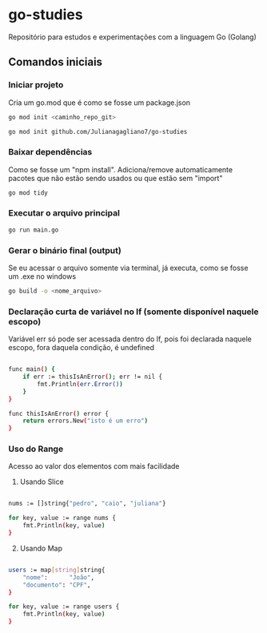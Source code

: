 # go-studies

Repositório para estudos e experimentações com a linguagem Go (Golang)

## Comandos iniciais 

### Iniciar projeto
Cria um go.mod que é como se fosse um package.json
```bash
go mod init <caminho_repo_git>

go mod init github.com/Julianagagliano7/go-studies
```

### Baixar dependências 
Como se fosse um "npm install". Adiciona/remove automaticamente pacotes que não estão sendo usados ou que estão sem "import"
```bash
go mod tidy
```

### Executar o arquivo principal 
```bash
go run main.go
```

### Gerar o binário final (output)
Se eu acessar o arquivo somente via terminal, já executa, como se fosse um .exe no windows
```bash
go build -o <nome_arquivo>
```

### Declaração curta de variável no If (somente disponível naquele escopo) 
Variável err só pode ser acessada dentro do If, pois foi declarada naquele escopo, fora daquela condição, é undefined
```bash

func main() {
	if err := thisIsAnError(); err != nil {
		fmt.Println(err.Error())
	}
}

func thisIsAnError() error {
	return errors.New("isto é um erro")
}

```
### Uso do Range 
Acesso ao valor dos elementos com mais facilidade 

1) Usando Slice 
```bash

nums := []string{"pedro", "caio", "juliana"}

for key, value := range nums {
    fmt.Println(key, value)
}
```

2) Usando Map
```bash

users := map[string]string{
    "nome":      "João",
    "documento": "CPF",
}

for key, value := range users {
    fmt.Println(key, value)
}
```



